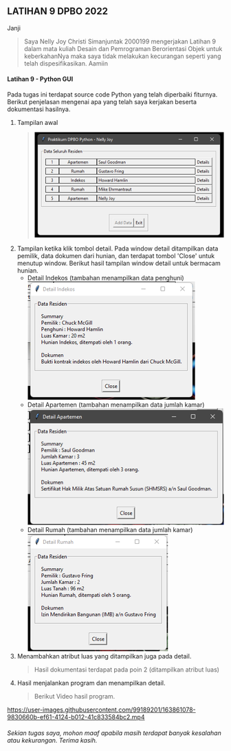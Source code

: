 ## LATIHAN 9 DPBO 2022

Janji

>Saya Nelly Joy Christi Simanjuntak 2000199 mengerjakan Latihan 9 dalam mata kuliah Desain dan Pemrograman Berorientasi Objek untuk keberkahanNya maka saya tidak melakukan kecurangan seperti yang telah dispesifikasikan. Aamiin

#### Latihan 9 - Python GUI
Pada tugas ini terdapat source code Python yang telah diperbaiki fiturnya. Berikut penjelasan mengenai apa yang telah saya kerjakan beserta dokumentasi hasilnya.

1. Tampilan awal
   >![](assets_readme/awal.png) 
2. Tampilan ketika klik tombol detail. Pada window detail ditampilkan data pemilik, data dokumen dari hunian, dan terdapat tombol 'Close' untuk menutup window. Berikut hasil tampilan window detail untuk bermacam hunian.
   - Detail Indekos (tambahan menampilkan data penghuni)<br>
     ![](assets_readme/indekos.png)
   - Detail Apartemen (tambahan menampilkan data jumlah kamar) <br>
     ![](assets_readme/apart.png)
   - Detail Rumah (tambahan menampilkan data jumlah kamar) <br>
     ![](assets_readme/rumah.png)
3. Menambahkan atribut luas yang ditampilkan juga pada detail.
   >Hasil dokumentasi terdapat pada poin 2 (ditampilkan atribut luas)
4. Hasil menjalankan program dan menampilkan detail.
   >Berikut Video hasil program.<br>
   

https://user-images.githubusercontent.com/99189201/163861078-9830660b-ef61-4124-b012-41c833584bc2.mp4


   



   

###### Sekian tugas saya, mohon maaf apabila masih terdapat banyak kesalahan atau kekurangan. Terima kasih.
